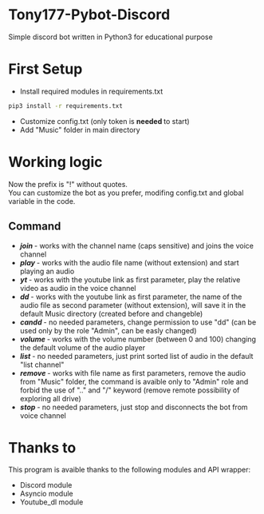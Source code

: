 # Tony177-Pybot-Discord

Simple discord bot written in Python3 for educational purpose

# First Setup

- Install required modules in requirements.txt

```bash
pip3 install -r requirements.txt
```

- Customize config.txt (only token is <b>needed </b> to start)
- Add "Music" folder in main directory

# Working logic

Now the prefix is "!" without quotes. <br>
You can customize the bot as you prefer, modifing config.txt and global variable in the code. <br>

## Command

- <b><i>join </i></b> - works with the channel name (caps sensitive) and joins the voice channel
- <b><i>play </i></b> - works with the audio file name (without extension) and start playing an audio
- <b><i>yt </i></b> - works with the youtube link as first parameter, play the relative video as audio in the voice channel
- <b><i>dd </i></b> - works with the youtube link as first parameter, the name of the audio file as second parameter (without extension), will save it in the default Music directory (created before and changeble)
- <b><i>candd </i></b> - no needed parameters, change permission to use "dd" (can be used only by the role "Admin", can be easly changed)
- <b><i>volume </i></b> - works with the volume number (between 0 and 100) changing the default volume of the audio player
- <b><i>list </i></b> - no needed parameters, just print sorted list of audio in the default "list channel"
- <b><i>remove </i></b> - works with file name as first parameters, remove the audio from "Music" folder, the command is avaible only to "Admin" role and forbid the use of ".." and "/" keyword (remove remote possibility of exploring all drive)
- <b><i>stop </i></b> - no needed parameters, just stop and disconnects the bot from voice channel

# Thanks to

This program is avaible thanks to the following modules and API wrapper:

- Discord module
- Asyncio module
- Youtube_dl module

